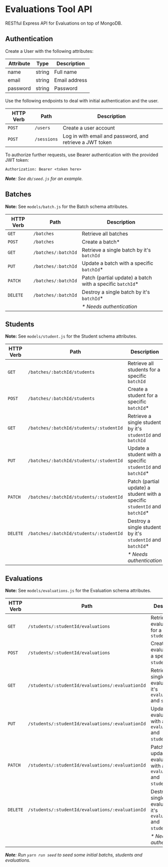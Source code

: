 # Evaluations Tool API

RESTful Express API for Evaluations on top of MongoDB.

## Authentication

Create a User with the following attributes:

| Attribute | Type   | Description   |
|-----------|--------|---------------|
| name      | string | Full name     |
| email     | string | Email address |
| password  | string | Password      |

Use the following endpoints to deal with initial authentication and the user.

| HTTP Verb | Path        | Description |
|-----------|-------------|--------------|
| `POST`    | `/users`    | Create a user account |
| `POST`    | `/sessions` | Log in with email and password, and retrieve a JWT token |

To authorize further requests, use Bearer authentication with the provided JWT token:

```
Authorization: Bearer <token here>
```

_**Note**: See `db/seed.js` for an example._

## Batches

**Note:** See `models/batch.js` for the Batch schema attributes.

| HTTP Verb | Path | Description |
|-----------|------|--------------|
| `GET` | `/batches` | Retrieve all batches |
| `POST` | `/batches` | Create a batch* |
| `GET` | `/batches/:batchId` | Retrieve a single batch by it's `batchId` |
| `PUT` | `/batches/:batchId` | Update a batch with a specific `batchId`* |
| `PATCH` | `/batches/:batchId` | Patch (partial update) a batch with a specific `batchId`* |
| `DELETE` | `/batches/:batchId` | Destroy a single batch by it's `batchId`* |
| | | _* Needs authentication_ |

## Students

**Note:** See `models/student.js` for the Student schema attributes.

| HTTP Verb | Path | Description |
|-----------|------|--------------|
| `GET` | `/batches/:batchId/students` | Retrieve all students for a specific `batchId` |
| `POST` | `/batches/:batchId/students` | Create a student for a specific `batchId`* |
| `GET` | `/batches/:batchId/students/:studentId` | Retrieve a single student by it's `studentId` and `batchId` |
| `PUT` | `/batches/:batchId/students/:studentId` | Update a student with a specific `studentId` and `batchId`* |
| `PATCH` | `/batches/:batchId/students/:studentId` | Patch (partial update) a student with a specific `studentId` and `batchId`* |
| `DELETE` | `/batches/:batchId/students/:studentId` | Destroy a single student by it's `studentId` and `batchId`* |
| | | _* Needs authentication_ |

## Evaluations

**Note:** See `models/evaluations.js` for the Evaluation schema attributes.

| HTTP Verb | Path | Description |
|-----------|------|--------------|
| `GET` | `/students/:studentId/evaluations` | Retrieve all evaluations for a specific `studentId` |
| `POST` | `/students/:studentId/evaluations` | Create an evaluation for a specific `studentId`* |
| `GET` | `/students/:studentId/evaluations/:evaluationId` | Retrieve a single evaluation by it's `evaluationId` and `studentId` |
| `PUT` | `/students/:studentId/evaluations/:evaluationId` | Update an evaluation with a specific `evaluationId` and `studentId`* |
| `PATCH` | `/students/:studentId/evaluations/:evaluationId` | Patch (partial update) an evaluation with a specific `evaluationId` and `studentId`* |
| `DELETE` | `/students/:studentId/evaluations/:evaluationId` | Destroy a single evaluation by it's `evaluationId` and `studentId`* |
| | | _* Needs authentication_ |

_**Note**: Run `yarn run seed` to seed some initial batchs, students and evaluations._
